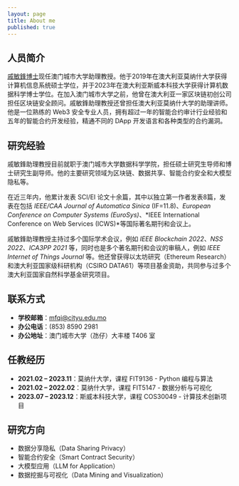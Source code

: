 ```yaml
---
layout: page
title: About me
published: true
---
```


## 人员简介

[戚敏鋒博士](https://fds.cityu.edu.mo/members/358)现任澳门城市大学助理教授。他于2019年在澳大利亚莫纳什大学获得计算机信息系统硕士学位，并于2023年在澳大利亚斯威本科技大学获得计算机数据科学博士学位。在加入澳门城市大学之前，他曾在澳大利亚一家区块链初创公司担任区块链安全顾问。戚敏鋒助理教授还曾担任澳大利亚莫纳什大学的助理讲师。他是一位熟练的 Web3 安全专业人员，拥有超过一年的智能合约审计行业经验和五年的智能合约开发经验，精通不同的 DApp 开发语言和各种类型的合约漏洞。



## 研究经验

戚敏鋒助理教授目前就职于澳门城市大学数据科学学院，担任硕士研究生导师和博士研究生副导师。他的主要研究领域为区块链、数据共享、智能合约安全和大模型隐私等。

在近三年内，他累计发表 SCI/EI 论文十余篇，其中以独立第一作者发表8篇，发表在包括 *IEEE/CAA Journal of Automatica Sinica* (IF=11.8)、*European Conference on Computer Systems (EuroSys)*、*IEEE International Conference on Web Services (ICWS)*等国际著名期刊和会议上。

戚敏鋒助理教授主持过多个国际学术会议，例如 *IEEE Blockchain 2022*、*NSS 2022*、*ICA3PP 2021* 等，同时也是多个著名期刊和会议的审稿人，例如 *IEEE Internet of Things Journal* 等。他还曾获得以太坊研究（Ethereum Research）和澳大利亚国家级科研机构（CSIRO DATA61）等项目基金资助，共同参与过多个澳大利亚国家自然科学基金研究项目。



## 联系方式

- **学校邮箱**：mfqi@cityu.edu.mo
- **办公电话**：(853) 8590 2981
- **办公地址**：澳门城市大学（氹仔）大丰楼 T406 室



## 任教经历

- **2021.02 – 2023.11**：莫纳什大学，课程 FIT9136 - Python 编程与算法
- **2021.02 – 2022.02**：莫纳什大学，课程 FIT5147 - 数据分析与可视化
- **2023.07 – 2023.12**：斯威本科技大学，课程 COS30049 - 计算技术创新项目



## 研究方向

- 数据分享隐私（Data Sharing Privacy）
- 智能合约安全（Smart Contract Security）
- 大模型应用（LLM for Application）
- 数据挖掘与可视化（Data Mining and Visualization）

